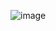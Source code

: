 ![image](https://github.com/seoeunhyo/Voice-Recognition-Sentiment_Analysis-App_Server/assets/93567740/ef756632-954b-427f-bcce-11325a77a78b)
